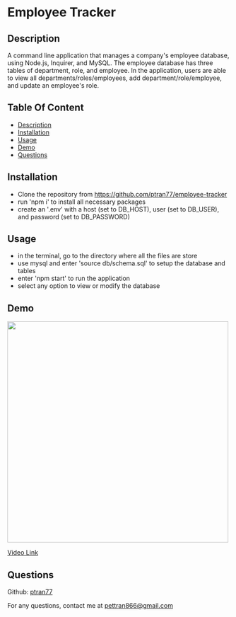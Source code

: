 # Employee Tracker

## Description

A command line application that manages a company's employee database, using Node.js, Inquirer, and MySQL. The employee database has three tables of department, role, and employee. In the application, users are able to view all departments/roles/employees, add department/role/employee, and update an employee's role.

## Table Of Content

- [Description](#description)
- [Installation](#installation)
- [Usage](#usage)
- [Demo](#demo)
- [Questions](#questions)

## Installation

- Clone the repository from https://github.com/ptran77/employee-tracker
- run 'npm i' to install all necessary packages
- create an '.env' with a host (set to DB_HOST), user (set to DB_USER), and password (set to DB_PASSWORD)

## Usage

- in the terminal, go to the directory where all the files are store
- use mysql and enter 'source db/schema.sql' to setup the database and tables
- enter 'npm start' to run the application
- select any option to view or modify the database

## Demo

<img src='./employee-tracker-demo.gif' width=500 />

[Video Link](https://drive.google.com/file/d/1kPnOMW0Rrzknpa0n7IZxr4aYs1gJ-lhw/view?usp=sharing)

## Questions

Github: [ptran77](https://github.com/ptran77)

For any questions, contact me at pettran866@gmail.com
